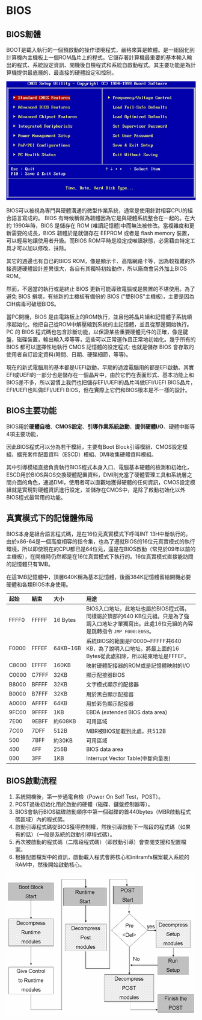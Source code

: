 # BIOS

## BIOS韌體

BOOT是載入執行的一個預啟動的操作環境程式，嚴格來算是軟體。是一組固化到計算機內主機板上一個ROM晶片上的程式。它儲存著計算機最重要的基本輸入輸出的程式、系統設定資訊、開機後自檢程式和系統自啟動程式。其主要功能是為計算機提供最底層的、最直接的硬體設定和控制。

![Award BIOS&#x8A2D;&#x5B9A;&#x756B;&#x9762;](../.gitbook/assets/bios_setting.png)

BIOS可以被視為專門與硬體溝通的微型作業系統，通常是使用針對相容CPU的組合語言寫成的。
BIOS 有時候稱做為韌體因為它是與硬體系統整合在一起的。在大約 1990年時，BIOS 是儲存在 ROM \(唯讀記憶體\)中而無法被修改。當複雜度和更新需要的成長，BIOS 韌體於是就儲存在 EEPROM 或者是 flash memory 裝置，可以輕易地讓使用者升級。而BIOS ROM平時是設定成唯讀狀態，必需藉由特定工具才可以加以修改、抹除。

其它的週邊也有自已的BIOS ROM，像是顯示卡、高階網路卡等，因為較複雜的外接週邊硬體設計差異很大，各自有其獨特初始動作，所以廠商會另外加上BIOS ROM。


然而，不適當的執行或是終止 BIOS 更新可能導致電腦或是裝置的不堪使用。為了避免 BIOS 損壞，有些新的主機板有備份的 BIOS \("雙BIOS"主機板\)，主要是因為CIH病毒可破壞BIOS。

當PC開機，BIOS 是由電路板上的ROM執行，並且他將晶片組和記憶體子系統順序起始化。他把自己從ROM中解壓縮到系統的主記憶體，並且從那邊開始執行。PC 的 BIOS 程式碼也包含診斷功能，以保證某些重要硬體元件的正確，像是鍵盤，磁碟裝置，輸出輸入埠等等，這些可以正常運作且正常地初始化。幾乎所有的 BIOS 都可以選擇性地執行 CMOS 記憶體的設定程式; 也就是儲存 BIOS 會存取的使用者自訂設定資料\(時間、日期、硬碟細節，等等\)。

現在的新式電腦用的基本都是UEFI啟動，早期的過渡電腦用的都是EFI啟動。其實EFI或UEFI的一部分也是儲存在一個晶片中，由於它們在表面形式、基本功能上和BIOS差不多，所以習慣上我們也把儲存EFI/UEFI的晶片叫做EFI/UEFI BIOS晶片，EFI/UEFI也叫做EFI/UEFI BIOS，但在實際上它們和BIOS根本是不一樣的設計。

## BIOS主要功能

BIOS用於**硬體自檢**、**CMOS設定**、**引導作業系統啟動**、**提供硬體I/O**、硬體中斷等4項主要功能，

因此BIOS程式可以分為若干模組，主要有Boot Block引導模組、CMOS設定模組、擴充套件配置資料（ESCD）模組、DMI收集硬體資料模組。

其中引導模組直接負責執行BIOS程式本身入口、電腦基本硬體的檢測和初始化，ESCD用於BIOS與OS交換硬體配置資料，DMI則充當了硬體管理工具和系統層之間介面的角色，通過DMI，使用者可以直觀地獲得硬體的任何資訊，CMOS設定模組就是實現對硬體資訊進行設定，並儲存在CMOS中，是除了啟動初始化以外BIOS程式最常用的功能。

## 真實模式下的記憶體佈局

BIOS本身是組合語言程式碼，是在16位元真實模式下呼叫INT 13H中斷執行的。由於x86-64是一個高度相容的指令集，也為了遷就BIOS的16位元真實模式的執行環境，所以即使現在的CPU都已是64位元，還是在BIOS啟動（常見於09年以前的主機板），在開機時仍然都是在16位真實模式下執行的。16位真實模式直接能訪問的記憶體只有1MB。

在這1MB記憶體中，頂層640K稱為基本記憶體，後面384K記憶體留給開機必要硬體和各類BIOS本身使用。



| 起始 | 結束 | 大小 | 用途 |
| :--- | :--- | :--- | :--- |
| FFFF0 | FFFFF | 16 Bytes | BIOS入口地址，此地址也屬於BIOS程式碼，同樣屬於頂部的640 KB位元組。只是為了強調入口地址才單獨寫出。此處16位元組的內容是跳轉指令 `JMP F000:E05B`。 |
| F0000 | FFFEF | 64KB~16B | 系統BIOS的範圍是F0000~FFFFF共640 KB，為了說明入口地址，將最上面的16 Bytes從此處扣除，所以結束地址是FFFEF。 |
| C8000 | EFFFF | 160KB | 映射硬體配接器的ROM或是記憶體映射的I/O |
| C0000 | C7FFF | 32KB | 顯示配接器BIOS |
| B8000 | BFFFF | 32KB | 文字模式顯示的配接器 |
| B0000 | B7FFF | 32KB | 用於黑白顯示配接器 |
| A0000 | AFFFF | 64KB | 用於彩色顯示配接器 |
| 9FC00 | 9FFFF | 1KB | EBDA \(extended BIOS data area\) |
| 7E00 | 9EBFF | 約608KB | 可用區域 |
| 7C00 | 7DFF | 512B | MBR被BIOS加載到此處，共512B |
| 500 | 7BFF | 約30KB | 可用區域 |
| 400 | 4FF | 256B | BIOS data area |
| 000 | 3FF | 1KB | Interrupt Vector Table\(中斷向量表\) |

## BIOS啟動流程

1. 系統開機後，第一步通電自檢（Power On Self Test，POST）。
2.  POST過後初始化用於啟動的硬體（磁碟、鍵盤控制器等）。
3. BIOS會執行BIOS磁碟啟動順序中第一個磁碟的首440bytes（MBR啟動程式碼區域）內的程式碼。
4. 啟動引導程式碼從BIOS獲得控制權，然後引導啟動下一階段的程式碼（如果有的話）（一般是系統的啟動引導程式碼）。
5. 再次被啟動的程式碼（二階段程式碼）（即啟動引導）會查閱支援和配置檔案。
6. 根據配置檔案中的資訊，啟動載入程式會將核心和initramfs檔案載入系統的RAM中，然後開始啟動核心。

![POST&#x81EA;&#x6AA2;](../.gitbook/assets/post_test.png)









